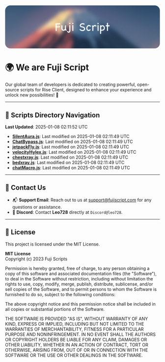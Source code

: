 ![Banner](.github/b.webp)

# 🌍 **We are Fuji Script**

Our global team of developers is dedicated to creating powerful, open-source scripts for Rise Client, designed to enhance your experience and unlock new possibilities! 🌟

---
<!-- SCRIPTS_NAVIGATION_START -->
## 📂 **Scripts Directory Navigation**

**Last Updated**: 2025-01-08 02:11:52 UTC

- **[SilentAura.js](scripts/SilentAura.js)**: Last modified on 2025-01-08 02:11:49 UTC
- **[ChatBypass.js](scripts/ChatBypass.js)**: Last modified on 2025-01-08 02:11:49 UTC
- **[jetpackFly.js](scripts/jetpackFly.js)**: Last modified on 2025-01-08 02:11:49 UTC
- **[velocityHylex.js](scripts/velocityHylex.js)**: Last modified on 2025-01-08 02:11:49 UTC
- **[chestxray.js](scripts/chestxray.js)**: Last modified on 2025-01-08 02:11:49 UTC
- **[bedxray.js](scripts/bedxray.js)**: Last modified on 2025-01-08 02:11:49 UTC
- **[chatMacro.js](scripts/chatMacro.js)**: Last modified on 2025-01-08 02:11:49 UTC

<!-- SCRIPTS_NAVIGATION_END -->

---

## 💬 **Contact Us**  
- 📬 **Support Email**: Reach out to us at [support@fujiscript.com](mailto:support@fujiscript.com) for any questions or assistance.  
- 💬 **Discord**: Contact **Leo728** directly at `Discord@leo728`.

---

## 📜 **License**

This project is licensed under the MIT License.  

**MIT License**  
Copyright (c) 2023 Fuji Scripts  

Permission is hereby granted, free of charge, to any person obtaining a copy of this software and associated documentation files (the "Software"), to deal in the Software without restriction, including without limitation the rights to use, copy, modify, merge, publish, distribute, sublicense, and/or sell copies of the Software, and to permit persons to whom the Software is furnished to do so, subject to the following conditions:  

The above copyright notice and this permission notice shall be included in all copies or substantial portions of the Software.  

THE SOFTWARE IS PROVIDED "AS IS", WITHOUT WARRANTY OF ANY KIND, EXPRESS OR IMPLIED, INCLUDING BUT NOT LIMITED TO THE WARRANTIES OF MERCHANTABILITY, FITNESS FOR A PARTICULAR PURPOSE AND NONINFRINGEMENT. IN NO EVENT SHALL THE AUTHORS OR COPYRIGHT HOLDERS BE LIABLE FOR ANY CLAIM, DAMAGES OR OTHER LIABILITY, WHETHER IN AN ACTION OF CONTRACT, TORT OR OTHERWISE, ARISING FROM, OUT OF OR IN CONNECTION WITH THE SOFTWARE OR THE USE OR OTHER DEALINGS IN THE SOFTWARE.  
